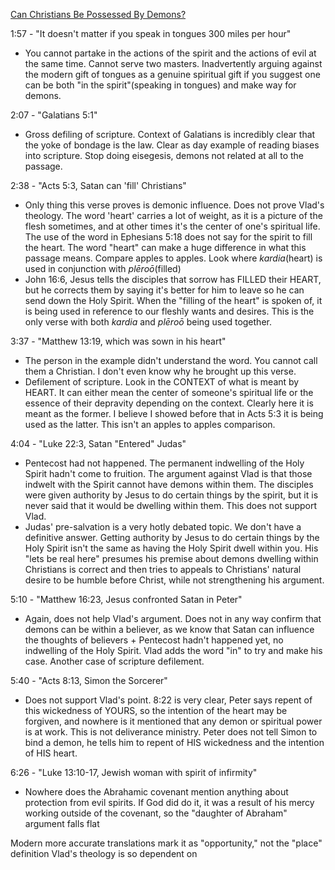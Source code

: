 
[Can Christians Be Possessed By Demons?](https://www.youtube.com/watch?v=Zpd-kFzgrhE&t=172s)

1:57 - "It doesn't matter if you speak in tongues 300 miles per hour"
- You cannot partake in the actions of the spirit and the actions of evil at the same time. Cannot serve two masters. Inadvertently arguing against the modern gift of tongues as a genuine spiritual gift if you suggest one can be both "in the spirit"(speaking in tongues) and make way for demons.

2:07 - "Galatians 5:1"
- Gross defiling of scripture. Context of Galatians is incredibly clear that the yoke of bondage is the law. Clear as day example of reading biases into scripture. Stop doing eisegesis, demons not related at all to the passage.

2:38 - "Acts 5:3, Satan can 'fill' Christians" 
- Only thing this verse proves is demonic influence. Does not prove Vlad's theology. The word 'heart' carries a lot of weight, as it is a picture of the flesh sometimes, and at other times it's the center of one's spiritual life. The use of the word in Ephesians 5:18 does not say for the spirit to fill the heart. The word "heart" can make a huge difference in what this passage means. Compare apples to apples. Look where *kardia*(heart) is used in conjunction with *plēroō*(filled)
- John 16:6, Jesus tells the disciples that sorrow has FILLED their HEART, but he corrects them by saying it's better for him to leave so he can send down the Holy Spirit. When the "filling of the heart" is spoken of, it is being used in reference to our fleshly wants and desires. This is the only verse with both *kardia* and *plēroō* being used together.

3:37 - "Matthew 13:19, which was sown in his heart"
- The person in the example didn't understand the word. You cannot call them a Christian. I don't even know why he brought up this verse.
- Defilement of scripture. Look in the CONTEXT of what is meant by HEART. It can either mean the center of someone's spiritual life or the essence of their depravity depending on the context. Clearly here it is meant as the former. I believe I showed before that in Acts 5:3 it is being used as the latter. This isn't an apples to apples comparison. 

4:04 - "Luke 22:3, Satan "Entered" Judas"
- Pentecost had not happened. The permanent indwelling of the Holy Spirit hadn't come to fruition. The argument against Vlad is that those indwelt with the Spirit cannot have demons within them. The disciples were given authority by Jesus to do certain things by the spirit, but it is never said that it would be dwelling within them. This does not support Vlad.
- Judas' pre-salvation is a very hotly debated topic. We don't have a definitive answer. Getting authority by Jesus to do certain things by the Holy Spirit isn't the same as having the Holy Spirit dwell within you. His "lets be real here" presumes his premise about demons dwelling within Christians is correct and then tries to appeals to Christians' natural desire to be humble before Christ, while not strengthening his argument.

5:10 - "Matthew 16:23, Jesus confronted Satan in Peter"
- Again, does not help Vlad's argument. Does not in any way confirm that demons can be within a believer, as we know that Satan can influence the thoughts of believers + Pentecost hadn't happened yet, no indwelling of the Holy Spirit. Vlad adds the word "in" to try and make his case. Another case of scripture defilement.

5:40 - "Acts 8:13, Simon the Sorcerer"
- Does not support Vlad's point. 8:22 is very clear, Peter says repent of this wickedness of YOURS, so the intention of the heart may be forgiven, and nowhere is it mentioned that any demon or spiritual power is at work. This is not deliverance ministry. Peter does not tell Simon to bind a demon, he tells him to repent of HIS wickedness and the intention of HIS heart. 

6:26 - "Luke 13:10-17, Jewish woman with spirit of infirmity"
- Nowhere does the Abrahamic covenant mention anything about protection from evil spirits. If God did do it, it was a result of his mercy working outside of the covenant, so the "daughter of Abraham" argument falls flat

Modern more accurate translations mark it as "opportunity," not the "place" definition Vlad's theology is so dependent on